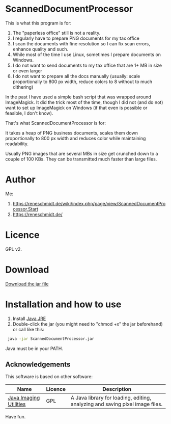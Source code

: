 # ScannedDocumentProcessor

This is what this program is for:

1. The "paperless office" still is not a reality.
1. I regularly have to prepare PNG documents for my tax office
1. I scan the documents with fine resolution so I can fix scan errors, enhance quality and such.
1. While most of the time I use Linux, sometimes I prepare documents on Windows.
1. I do not want to send documents to my tax office that are 1+ MB in size or even larger
1. I do not want to prepare all the docs manually (usually: scale proportionally to 800 px width, reduce colors to 8 without to much dithering)

In the past I have used a simple bash script that was wrapped around ImageMagick. It did the trick most of the time, though
I did not (and do not) want to set up ImageMagick on Windows (if that even is possible or feasible, I don't know).

That's what ScannedDocumentProcessor is for:

It takes a heap of PNG business documents, scales them down proportionally to 800 px width and reduces color while
maintaining readability.

Usually PNG images that are several MBs in size get crunched down to a couple of 100 KBs. They can be transmitted much faster than large files.

# Author

Me:

1. https://reneschmidt.de/wiki/index.php/page/view/ScannedDocumentProcessor,Start
2. https://reneschmidt.de/

# Licence

GPL v2.

# Download

[Download the jar file](https://github.com/rene-s/ScannedDocumentProcessor/blob/master/ScannedDocumentProcessor.jar?raw=true)

# Installation and how to use

1. Install [Java JRE](https://www.java.com/getjava/)
1. Double-click the jar (you might need to "chmod +x" the jar beforehand) or call like this:

```bash
 java -jar ScannedDocumentProcessor.jar
```

Java must be in your PATH.

## Acknowledgements

This software is based on other software:

Name                       | Licence                   | Description
--------                   | --------                  | --------
[Java Imaging Utilities](http://sourceforge.net/projects/jiu/) | GPL | A Java library for loading, editing, analyzing and saving pixel image files.

Have fun.
